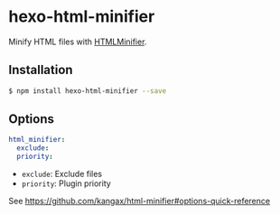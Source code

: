 # hexo-html-minifier

Minify HTML files with [HTMLMinifier].

## Installation

``` bash
$ npm install hexo-html-minifier --save
```

## Options

``` yaml
html_minifier:
  exclude:
  priority:
```

- `exclude`: Exclude files
- `priority`: Plugin priority

See <https://github.com/kangax/html-minifier#options-quick-reference>

[HTMLMinifier]: https://github.com/kangax/html-minifier
